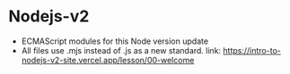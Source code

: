 # Nodejs-v2
- ECMAScript modules for this Node version update
- All files use .mjs instead of .js as a new standard.
link: https://intro-to-nodejs-v2-site.vercel.app/lesson/00-welcome
